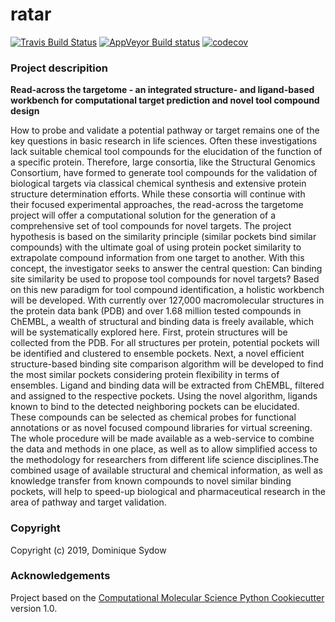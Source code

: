ratar
==============================

[//]: # (Badges)
[![Travis Build Status](https://travis-ci.org/REPLACE_WITH_OWNER_ACCOUNT/ratar.png)](https://travis-ci.org/REPLACE_WITH_OWNER_ACCOUNT/ratar)
[![AppVeyor Build status](https://ci.appveyor.com/api/projects/status/REPLACE_WITH_APPVEYOR_LINK/branch/master?svg=true)](https://ci.appveyor.com/project/REPLACE_WITH_OWNER_ACCOUNT/ratar/branch/master)
[![codecov](https://codecov.io/gh/REPLACE_WITH_OWNER_ACCOUNT/ratar/branch/master/graph/badge.svg)](https://codecov.io/gh/REPLACE_WITH_OWNER_ACCOUNT/ratar/branch/master)

### Project descripition

**Read-across the targetome - an integrated structure- and ligand-based workbench for computational target prediction and novel tool compound design**

How to probe and validate a potential pathway or target remains one of the key questions in basic research in life sciences. Often these investigations lack suitable chemical tool compounds for the elucidation of the function of a specific protein. Therefore, large consortia, like the Structural Genomics Consortium, have formed to generate tool compounds for the validation of biological targets via classical chemical synthesis and extensive protein structure determination efforts. While these consortia will continue with their focused experimental approaches, the read-across the targetome project will offer a computational solution for the generation of a comprehensive set of tool compounds for novel targets. The project hypothesis is based on the similarity principle (similar pockets bind similar compounds) with the ultimate goal of using protein pocket similarity to extrapolate compound information from one target to another. With this concept, the investigator seeks to answer the central question: Can binding site similarity be used to propose tool compounds for novel targets? Based on this new paradigm for tool compound identification, a holistic workbench will be developed. With currently over 127,000 macromolecular structures in the protein data bank (PDB) and over 1.68 million tested compounds in ChEMBL, a wealth of structural and binding data is freely available, which will be systematically explored here. First, protein structures will be collected from the PDB. For all structures per protein, potential pockets will be identified and clustered to ensemble pockets. Next, a novel efficient structure-based binding site comparison algorithm will be developed to find the most similar pockets considering protein flexibility in terms of ensembles. Ligand and binding data will be extracted from ChEMBL, filtered and assigned to the respective pockets. Using the novel algorithm, ligands known to bind to the detected neighboring pockets can be elucidated. These compounds can be selected as chemical probes for functional annotations or as novel focused compound libraries for virtual screening. The whole procedure will be made available as a web-service to combine the data and methods in one place, as well as to allow simplified access to the methodology for researchers from different life science disciplines.The combined usage of available structural and chemical information, as well as knowledge transfer from known compounds to novel similar binding pockets, will help to speed-up biological and pharmaceutical research in the area of pathway and target validation. 

### Copyright

Copyright (c) 2019, Dominique Sydow


### Acknowledgements
 
Project based on the 
[Computational Molecular Science Python Cookiecutter](https://github.com/molssi/cookiecutter-cms) version 1.0.
